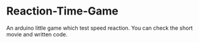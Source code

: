 # Reaction-Time-Game
An arduino little game which test speed reaction. You can check the short movie and written code.
